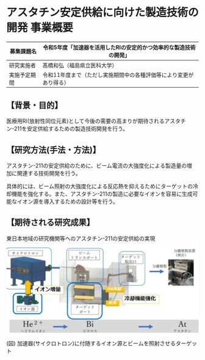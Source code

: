 # アスタチン安定供給に向けた製造技術の開発 事業概要

| 募集課題名 | 令和5年度「加速器を活用したRIの安定的かつ効率的な製造技術の開発」 |
|--------------|--------------------------------------------------------------------------|
| 研究実施者 | 髙橋和弘（福島県立医科大学） |
| 実施予定期間 | 令和11年度まで（ただし実施期間中の各種評価等により変更があり得る） |

## 【背景・目的】

医療用RI(放射性同位元素)として今後の需要の高まりが期待されるアスタチン-211を安定供給するための製造技術開発を行う。

## 【研究方法(手法・方法)】

アスタチン-211の安定供給のために、ビーム電流の大強度化による製造量の増 加に関連する技術開発を行う。

具体的には、ビーム照射の大強度化による反応熱を抑えるためにターゲットの冷却機能を強化する。また、アスタチン-211の製造に必要なイオンを容易に生成可能なイオン源を導入するための設計等を行う。

## 【期待される研究成果】

東日本地域の研究機関等へのアスタチン-211の安定供給の実現

![](_page_0_Figure_12.jpeg)

(図) 加速器(サイクロトロン)に付随するイオン源とビームを照射させるターゲット
